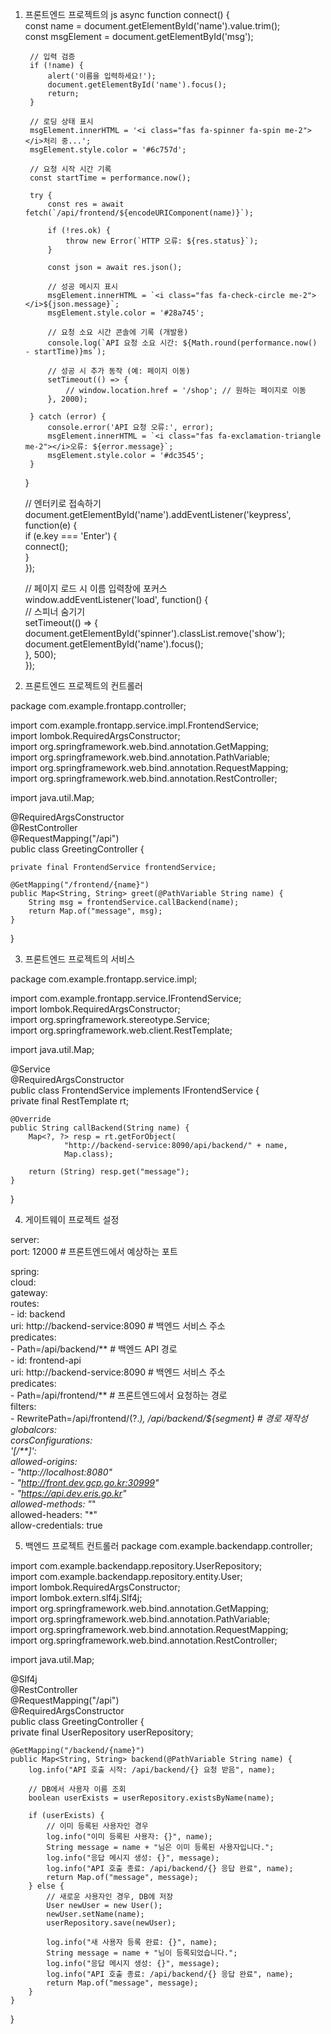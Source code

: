 
1. 프론트엔드 프로젝트의 js
    async function connect() {  
        const name = document.getElementById('name').value.trim();  
        const msgElement = document.getElementById('msg');  
  
        // 입력 검증  
        if (!name) {  
            alert('이름을 입력하세요!');  
            document.getElementById('name').focus();  
            return;  
        }  
  
        // 로딩 상태 표시  
        msgElement.innerHTML = '<i class="fas fa-spinner fa-spin me-2"></i>처리 중...';  
        msgElement.style.color = '#6c757d';  
  
        // 요청 시작 시간 기록  
        const startTime = performance.now();  
  
        try {  
            const res = await fetch(`/api/frontend/${encodeURIComponent(name)}`);  
  
            if (!res.ok) {  
                throw new Error(`HTTP 오류: ${res.status}`);  
            }  
  
            const json = await res.json();  
  
            // 성공 메시지 표시  
            msgElement.innerHTML = `<i class="fas fa-check-circle me-2"></i>${json.message}`;  
            msgElement.style.color = '#28a745';  
  
            // 요청 소요 시간 콘솔에 기록 (개발용)  
            console.log(`API 요청 소요 시간: ${Math.round(performance.now() - startTime)}ms`);  
  
            // 성공 시 추가 동작 (예: 페이지 이동)  
            setTimeout(() => {  
                // window.location.href = '/shop'; // 원하는 페이지로 이동  
            }, 2000);  
  
        } catch (error) {  
            console.error('API 요청 오류:', error);  
            msgElement.innerHTML = `<i class="fas fa-exclamation-triangle me-2"></i>오류: ${error.message}`;  
            msgElement.style.color = '#dc3545';  
        }  
    }  
  
    // 엔터키로 접속하기  
    document.getElementById('name').addEventListener('keypress', function(e) {  
        if (e.key === 'Enter') {  
            connect();  
        }  
    });  
  
    // 페이지 로드 시 이름 입력창에 포커스  
    window.addEventListener('load', function() {  
        // 스피너 숨기기  
        setTimeout(() => {  
            document.getElementById('spinner').classList.remove('show');  
            document.getElementById('name').focus();  
        }, 500);  
    });

2. 프론트엔드 프로젝트의 컨트롤러 

package com.example.frontapp.controller;  
  
import com.example.frontapp.service.impl.FrontendService;  
import lombok.RequiredArgsConstructor;  
import org.springframework.web.bind.annotation.GetMapping;  
import org.springframework.web.bind.annotation.PathVariable;  
import org.springframework.web.bind.annotation.RequestMapping;  
import org.springframework.web.bind.annotation.RestController;  
  
import java.util.Map;  
  
@RequiredArgsConstructor  
@RestController  
@RequestMapping("/api")  
public class GreetingController {  
  
    private final FrontendService frontendService;  
  
    @GetMapping("/frontend/{name}")  
    public Map<String, String> greet(@PathVariable String name) {  
        String msg = frontendService.callBackend(name);  
        return Map.of("message", msg);  
    }  
  
}


3. 프론트엔드 프로젝트의 서비스 


package com.example.frontapp.service.impl;  
  
import com.example.frontapp.service.IFrontendService;  
import lombok.RequiredArgsConstructor;  
import org.springframework.stereotype.Service;  
import org.springframework.web.client.RestTemplate;  
  
import java.util.Map;  
  
@Service  
@RequiredArgsConstructor  
public class FrontendService implements IFrontendService {  
    private final RestTemplate rt;  
  
    @Override  
    public String callBackend(String name) {  
        Map<?, ?> resp = rt.getForObject(  
                "http://backend-service:8090/api/backend/" + name,  
                Map.class);  
  
        return (String) resp.get("message");  
    }  
}

4. 게이트웨이 프로젝트 설정

server:  
  port: 12000  # 프론트엔드에서 예상하는 포트  
  
spring:  
  cloud:  
    gateway:  
      routes:  
        - id: backend  
          uri: http://backend-service:8090  # 백엔드 서비스 주소  
          predicates:  
            - Path=/api/backend/**  # 백엔드 API 경로  
        - id: frontend-api  
          uri: http://backend-service:8090  # 백엔드 서비스 주소  
          predicates:  
            - Path=/api/frontend/**  # 프론트엔드에서 요청하는 경로  
          filters:  
            - RewritePath=/api/frontend/(?<segment>.*), /api/backend/${segment}  # 경로 재작성  
      globalcors:  
        corsConfigurations:  
          '[/**]':  
            allowed-origins:  
              - "http://localhost:8080"  
              - "http://front.dev.gcp.go.kr:30999"  
              - "https://api.dev.eris.go.kr"  
            allowed-methods: "*"  
            allowed-headers: "*"  
            allow-credentials: true

5. 백엔드 프로젝트 컨트롤러
package com.example.backendapp.controller;  
  
import com.example.backendapp.repository.UserRepository;  
import com.example.backendapp.repository.entity.User;  
import lombok.RequiredArgsConstructor;  
import lombok.extern.slf4j.Slf4j;  
import org.springframework.web.bind.annotation.GetMapping;  
import org.springframework.web.bind.annotation.PathVariable;  
import org.springframework.web.bind.annotation.RequestMapping;  
import org.springframework.web.bind.annotation.RestController;  
  
import java.util.Map;  
  
@Slf4j  
@RestController  
@RequestMapping("/api")  
@RequiredArgsConstructor  
public class GreetingController {  
    private final UserRepository userRepository;  
  
    @GetMapping("/backend/{name}")  
    public Map<String, String> backend(@PathVariable String name) {  
        log.info("API 호출 시작: /api/backend/{} 요청 받음", name);  
  
        // DB에서 사용자 이름 조회  
        boolean userExists = userRepository.existsByName(name);  
  
        if (userExists) {  
            // 이미 등록된 사용자인 경우  
            log.info("이미 등록된 사용자: {}", name);  
            String message = name + "님은 이미 등록된 사용자입니다.";  
            log.info("응답 메시지 생성: {}", message);  
            log.info("API 호출 종료: /api/backend/{} 응답 완료", name);  
            return Map.of("message", message);  
        } else {  
            // 새로운 사용자인 경우, DB에 저장  
            User newUser = new User();  
            newUser.setName(name);  
            userRepository.save(newUser);  
  
            log.info("새 사용자 등록 완료: {}", name);  
            String message = name + "님이 등록되었습니다.";  
            log.info("응답 메시지 생성: {}", message);  
            log.info("API 호출 종료: /api/backend/{} 응답 완료", name);  
            return Map.of("message", message);  
        }  
    }  
}